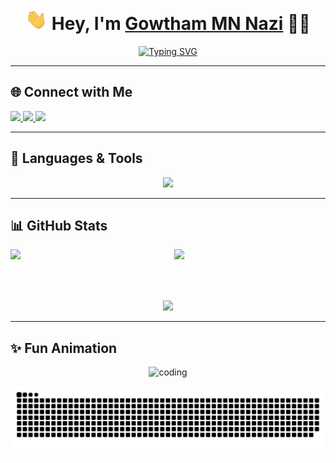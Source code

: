 <!-- Profile Title -->
<h1 align="center">
  <img src="https://raw.githubusercontent.com/ABSphreak/ABSphreak/master/gifs/Hi.gif" width="35px" />
  Hey, I'm <a href="https://github.com/gowtham-mn-nazi">Gowtham MN Nazi</a> 👨‍💻
</h1>

<!-- Typing animation -->
<p align="center">
  <a href="https://git.io/typing-svg">
    <img src="https://readme-typing-svg.herokuapp.com?font=Fira+Code&size=25&pause=1000&color=36BCF7&center=true&vCenter=true&width=600&lines=Passionate+Developer;Full+Stack+Learner;MERN+Stack+Explorer;Open+Source+Contributor;Always+Learning+New+Things+🚀" alt="Typing SVG" />
  </a>
</p>

---

## 🌐 Connect with Me  
<a href="https://linkedin.com/in/YOUR-LINKEDIN" target="_blank">
  <img src="https://img.shields.io/badge/LinkedIn-0A66C2?style=for-the-badge&logo=linkedin&logoColor=white"/>
</a>
<a href="https://twitter.com/YOUR-TWITTER" target="_blank">
  <img src="https://img.shields.io/badge/Twitter-1DA1F2?style=for-the-badge&logo=twitter&logoColor=white"/>
</a>
<a href="mailto:your.email@example.com" target="_blank">
  <img src="https://img.shields.io/badge/Gmail-D14836?style=for-the-badge&logo=gmail&logoColor=white"/>
</a>

---

## 🚀 Languages & Tools  
<p align="center">
  <img src="https://skillicons.dev/icons?i=cpp,python,js,react,nodejs,mongodb,express,html,css,git,github,vscode&theme=light" />
</p>

---

## 📊 GitHub Stats  

<p>
  <img align="left" src="https://github-readme-stats.vercel.app/api?username=gowtham-mn-nazi&show_icons=true&theme=tokyonight&hide_border=true" width="48%"/>
  <img align="right" src="https://github-readme-streak-stats.herokuapp.com/?user=gowtham-mn-nazi&theme=tokyonight&hide_border=true" width="48%"/>
</p>
<br/><br/><br/><br/>

<p align="center">
  <img src="https://github-readme-stats.vercel.app/api/top-langs/?username=gowtham-mn-nazi&layout=compact&theme=tokyonight&hide_border=true" width="50%"/>
</p>

---

## ✨ Fun Animation  

<p align="center">
  <img src="https://raw.githubusercontent.com/rahulbanerjee26/githubProfileReadmeGenerator/main/gifs/code.gif" width="400px" alt="coding"/>
</p>

![snake animation](https://raw.githubusercontent.com/Platane/snk/output/github-contribution-grid-snake.svg)
